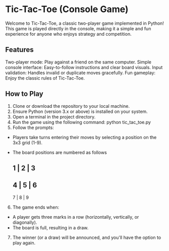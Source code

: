 # Tic-Tac-Toe (Console Game)

Welcome to Tic-Tac-Toe, a classic two-player game implemented in Python! This game is played directly in the console, making it a simple and fun experience for anyone who enjoys strategy and competition.

## Features
<ins> </ins>
Two-player mode: Play against a friend on the same computer.
Simple console interface: Easy-to-follow instructions and clear board visuals.
Input validation: Handles invalid or duplicate moves gracefully.
Fun gameplay: Enjoy the classic rules of Tic-Tac-Toe.

## How to Play
<ins> </ins>
1. Clone or download the repository to your local machine.
2. Ensure Python (version 3.x or above) is installed on your system.
3. Open a terminal in the project directory.
4. Run the game using the following command:
    python tic_tac_toe.py
5. Follow the prompts:
- Players take turns entering their moves by selecting a position on the 3x3 grid (1-9).
- The board positions are numbered as follows

   1 | 2 | 3
  -----------
   4 | 5 | 6
  -----------
   7 | 8 | 9
6. The game ends when:
- A player gets three marks in a row (horizontally, vertically, or diagonally).
- The board is full, resulting in a draw.
7. The winner (or a draw) will be announced, and you'll have the option to play again.
